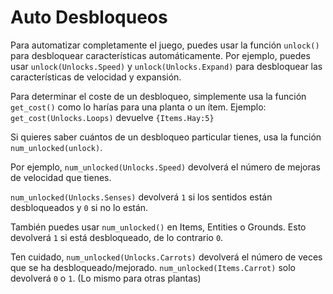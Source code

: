 # Auto Desbloqueos
Para automatizar completamente el juego, puedes usar la función `unlock()` para desbloquear características automáticamente.
Por ejemplo, puedes usar `unlock(Unlocks.Speed)` y `unlock(Unlocks.Expand)` para desbloquear las características de velocidad y expansión.

Para determinar el coste de un desbloqueo, simplemente usa la función `get_cost()` como lo harías para una planta o un ítem.
Ejemplo:
`get_cost(Unlocks.Loops)`
devuelve `{Items.Hay:5}`

Si quieres saber cuántos de un desbloqueo particular tienes, usa la función `num_unlocked(unlock)`.

Por ejemplo, `num_unlocked(Unlocks.Speed)` devolverá el número de mejoras de velocidad que tienes.

`num_unlocked(Unlocks.Senses)` devolverá `1` si los sentidos están desbloqueados y `0` si no lo están.

También puedes usar `num_unlocked()` en Items, Entities o Grounds. Esto devolverá `1` si está desbloqueado, de lo contrario `0`.

Ten cuidado, `num_unlocked(Unlocks.Carrots)` devolverá el número de veces que se ha desbloqueado/mejorado.
`num_unlocked(Items.Carrot)` solo devolverá `0` o `1`. (Lo mismo para otras plantas)
